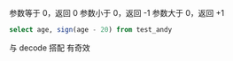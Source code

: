 
参数等于 0，返回 0
参数小于 0，返回 -1
参数大于 0，返回 +1

```sql
select age, sign(age - 20) from test_andy
```

与 decode 搭配 有奇效
